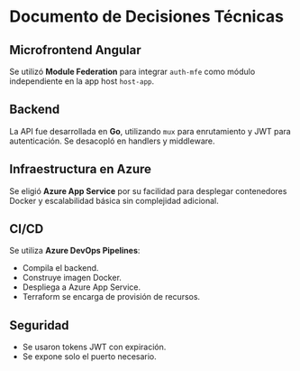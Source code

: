 # Documento de Decisiones Técnicas

## Microfrontend Angular
Se utilizó **Module Federation** para integrar `auth-mfe` como módulo independiente en la app host `host-app`.

## Backend
La API fue desarrollada en **Go**, utilizando `mux` para enrutamiento y JWT para autenticación. Se desacopló en handlers y middleware.

## Infraestructura en Azure
Se eligió **Azure App Service** por su facilidad para desplegar contenedores Docker y escalabilidad básica sin complejidad adicional.

## CI/CD
Se utiliza **Azure DevOps Pipelines**:
- Compila el backend.
- Construye imagen Docker.
- Despliega a Azure App Service.
- Terraform se encarga de provisión de recursos.

## Seguridad
- Se usaron tokens JWT con expiración.
- Se expone solo el puerto necesario.
